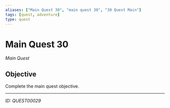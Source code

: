 ```yaml
---
aliases: ["Main Quest 30", "main quest 30", "30 Quest Main"]
tags: [quest, adventure]
type: quest
---
```


# Main Quest 30

*Main Quest*

## Objective
Complete the main quest objective.

---
*ID: QUEST00029*